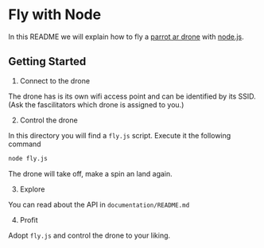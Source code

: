 Fly with Node
=============

In this README we will explain how to fly a [parrot ar drone][drone]
with [node.js][node].

Getting Started
---------------

1. Connect to the drone

The drone has is its own wifi access point and can be identified by
its SSID. (Ask the fascilitators which drone is assigned to you.)

2. Control the drone

In this directory you will find a `fly.js` script. Execute it the
following command

``` sh
node fly.js
```

The drone will take off, make a spin an land again.

3. Explore

You can read about the API in `documentation/README.md`

4. Profit

Adopt `fly.js` and control the drone to your liking.

[drone]: http://ardrone2.parrot.com/
[node]: http://nodejs.org/
